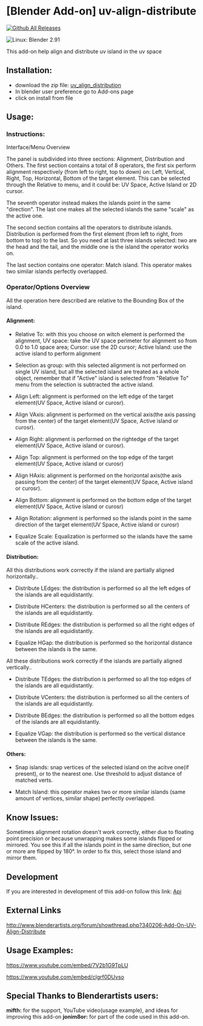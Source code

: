 # [Blender Add-on] uv-align-distribute

[![Github All Releases](https://img.shields.io/github/downloads/c30ra/uv-align-distribute/total.svg)]()

![Linux: Blender 2.91](https://github.com/c30ra/uv-align-distribute/workflows/Linux:%20Blender%202.83/badge.svg)

This add-on help align and distribute uv island in the uv space

## Installation:

  - download the zip file:  [uv_align_distribution](https://github.com/c30ra/uv-align-distribute/releases/latest)
  - In blender user preference go to Add-ons page
  - click on install from file

## Usage:
### Instructions:
Interface/Menu Overview

The panel is subdivided into three sections: Alignment, Distribution and Others. The first section contains a total of 8 operators, the first six perform alignment respectively (from left to right, top to down) on: Left, Vertical, Right, Top, Horizontal, Bottom of the target element. This can be selected through the Relative to menu, and it could be: UV Space, Active Island or 2D cursor.

The seventh operator instead makes the islands point in the same "direction". The last one makes all the selected islands the same "scale" as the active one.

The second section contains all the operators to distribute islands. Distribution is performed from the first element (from left to right, from bottom to top) to the last. So you need at last three islands selected: two are the head and the tail, and the middle one is the island the operator works on.

The last section contains one operator: Match island. This operator makes two similar islands perfectly overlapped.

### Operator/Options Overview

All the operation here described are relative to the Bounding Box of the island.

#### Alignment:

  - Relative To: with this you choose on witch element is performed the alignment, UV space: take the UV space perimeter for alignment so from 0.0 to 1.0 space area; Cursor: use the 2D cursor; Active Island: use the active island to perform alignment

  - Selection as group: with this selected alignment is not performed on single UV island, but all the selected island are treated as a whole object, remember that if "Active" island is selected from "Relative To" menu from the selection is subtracted the active island.

  - Align Left: alignment is performed on the left edge of the target element(UV Space, Active island or curosr).

  - Align VAxis: alignment is performed on the vertical axis(the axis passing from the center) of the target element(UV Space, Active island or curosr).

  - Align Right: alignment is performed on the rightedge of the target element(UV Space, Active island or curosr).

  - Align Top: alignment is performed on the top edge of the target element(UV Space, Active island or curosr)

  - Align HAxis: alignment is performed on the horizontal axis(the axis passing from the center) of the target element(UV Space, Active island or curosr).

  - Align Bottom: alignment is performed on the bottom edge of the target element(UV Space, Active island or curosr)

  - Align Rotation: alignment is performed so the islands point in the same direction of the target element(UV Space, Active island or curosr)

  - Equalize Scale: Equalization is performed so the islands have the same scale of the active island.

#### Distribution:

All this distributions work correctly if the island are partially aligned horizontally..

  - Distribute LEdges: the distribution is performed so all the left edges of the islands are all equidistantly.

  - Distribute HCenters: the distribution is performed so all the centers of the islands are all equidistantly.

  - Distribute REdges: the distribution is performed so all the right edges of the islands are all equidistantly.

  - Equalize HGap: the distribution is performed so the horizontal distance between the islands is the same.

All these distributions work correctly if the islands are partially aligned vertically..

  - Distribute TEdges: the distribution is performed so all the top edges of the islands are all equidistantly.

  - Distribute VCenters: the distribution is performed so all the centers of the islands are all equidistantly.

  - Distribute BEdges: the distribution is performed so all the bottom edges of the islands are all equidistantly.

  - Equalize VGap: the distribution is performed so the vertical distance between the islands is the same.

#### Others:
  - Snap islands: snap vertices of the selected island on the acitve one(if present), or to the nearest one. Use threshold to adjust distance of matched verts.

  - Match Island: this operator makes two or more similar islands (same amount of vertices, similar shape) perfectly overlapped.

## Know Issues:

Sometimes alignment rotation doesn't work correctly, either due to floating point precision or because unwrapping makes some islands flipped or mirrored. You see this if all the islands point in the same direction, but one or more are flipped by 180°. In order to fix this, select those island and mirror them.

## Development
If you are interested in development of this add-on follow this link:
[Api](https://c30ra.github.io/uv-align-distribute/)

## External Links

http://www.blenderartists.org/forum/showthread.php?340206-Add-On-UV-Align-Distribute

## Usage Examples:
https://www.youtube.com/embed/7V2b1G9TpLU

https://www.youtube.com/embed/clgrf0DUvso

## Special Thanks to Blenderartists users:

**mifth:** for the support, YouTube video(usage example), and ideas for improving this add-on
**jonim8or:** for part of the code used in this add-on.

